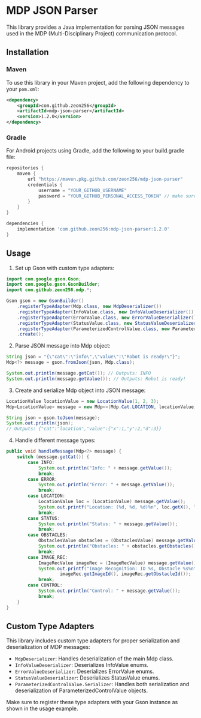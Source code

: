 # MDP JSON Parser

This library provides a Java implementation for parsing JSON messages used in the MDP (Multi-Disciplinary Project) communication protocol.

## Installation

### Maven

To use this library in your Maven project, add the following dependency to your `pom.xml`:

```xml
<dependency>
    <groupId>com.github.zeon256</groupId>
    <artifactId>mdp-json-parser</artifactId>
    <version>1.2.0</version>
</dependency>
```

### Gradle

For Android projects using Gradle, add the following to your build.gradle file:

```gradle
repositories {
    maven {
        url "https://maven.pkg.github.com/zeon256/mdp-json-parser"
        credentials {
            username = "YOUR_GITHUB_USERNAME"
            password = "YOUR_GITHUB_PERSONAL_ACCESS_TOKEN" // make sure that this token only has read package access
        }
    }
}

dependencies {
    implementation 'com.github.zeon256:mdp-json-parser:1.2.0'
}
```

## Usage
1. Set up Gson with custom type adapters:

```java
import com.google.gson.Gson;
import com.google.gson.GsonBuilder;
import com.github.zeon256.mdp.*;

Gson gson = new GsonBuilder()
    .registerTypeAdapter(Mdp.class, new MdpDeserializer())
    .registerTypeAdapter(InfoValue.class, new InfoValueDeserializer())
    .registerTypeAdapter(ErrorValue.class, new ErrorValueDeserializer())
    .registerTypeAdapter(StatusValue.class, new StatusValueDeserializer())
    .registerTypeAdapter(ParameterizedControlValue.class, new ParameterizedControlValue.Serializer())
    .create();
```

2. Parse JSON message into Mdp object:

```java
String json = "{\"cat\":\"info\",\"value\":\"Robot is ready!\"}";
Mdp<?> message = gson.fromJson(json, Mdp.class);

System.out.println(message.getCat()); // Outputs: INFO
System.out.println(message.getValue()); // Outputs: Robot is ready!
```

3. Create and serialize Mdp object into JSON message:

```java
LocationValue locationValue = new LocationValue(1, 2, 3);
Mdp<LocationValue> message = new Mdp<>(Mdp.Cat.LOCATION, locationValue);

String json = gson.toJson(message);
System.out.println(json);
// Outputs: {"cat":"location","value":{"x":1,"y":2,"d":3}}
```

4. Handle different message types:

```java
public void handleMessage(Mdp<?> message) {
    switch (message.getCat()) {
        case INFO:
            System.out.println("Info: " + message.getValue());
            break;
        case ERROR:
            System.out.println("Error: " + message.getValue());
            break;
        case LOCATION:
            LocationValue loc = (LocationValue) message.getValue();
            System.out.printf("Location: (%d, %d, %d)%n", loc.getX(), loc.getY(), loc.getD());
            break;
        case STATUS:
            System.out.println("Status: " + message.getValue());
            break;
        case OBSTACLES:
            ObstaclesValue obstacles = (ObstaclesValue) message.getValue();
            System.out.println("Obstacles: " + obstacles.getObstacles());
            break;
        case IMAGE_REC:
            ImageRecValue imageRec = (ImageRecValue) message.getValue();
            System.out.printf("Image Recognition: ID %s, Obstacle %s%n",
                    imageRec.getImageId(), imageRec.getObstacleId());
            break;
        case CONTROL:
            System.out.println("Control: " + message.getValue());
            break;
    }
}
```

## Custom Type Adapters

This library includes custom type adapters for proper serialization and deserialization of MDP messages:

- `MdpDeserializer`: Handles deserialization of the main Mdp class.
- `InfoValueDeserializer`: Deserializes InfoValue enums.
- `ErrorValueDeserializer`: Deserializes ErrorValue enums.
- `StatusValueDeserializer`: Deserializes StatusValue enums.
- `ParameterizedControlValue.Serializer`: Handles both serialization and deserialization of ParameterizedControlValue objects.

Make sure to register these type adapters with your Gson instance as shown in the usage example.


